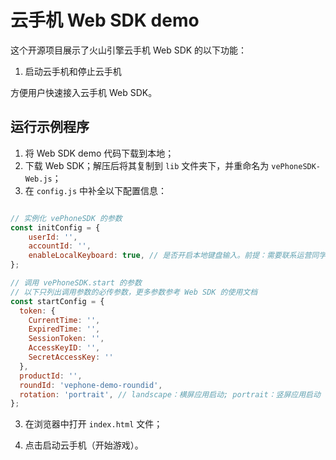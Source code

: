 ﻿# 云手机 Web SDK demo

这个开源项目展示了火山引擎云手机 Web SDK 的以下功能：

1. 启动云手机和停止云手机

方便用户快速接入云手机 Web SDK。

## 运行示例程序

1. 将 Web SDK demo 代码下载到本地；
2. 下载 Web SDK；解压后将其复制到 `lib` 文件夹下，并重命名为 `vePhoneSDK-Web.js`；
3. 在 `config.js` 中补全以下配置信息：

```js

// 实例化 vePhoneSDK 的参数
const initConfig = {
    userId: '',
    accountId: '',
    enableLocalKeyboard: true, // 是否开启本地键盘输入。前提：需要联系运营同学给云手机所在业务开启「拉起本地输入法配置」
};

// 调用 vePhoneSDK.start 的参数
// 以下只列出调用参数的必传参数，更多参数参考 Web SDK 的使用文档
const startConfig = {
  token: {
    CurrentTime: '',
    ExpiredTime: '',
    SessionToken: '',
    AccessKeyID: '',
    SecretAccessKey: ''
  },
  productId: '',
  roundId: 'vephone-demo-roundid',
  rotation: 'portrait', // landscape：横屏应用启动; portrait：竖屏应用启动
};

```

3. 在浏览器中打开 `index.html` 文件；
   
4. 点击启动云手机（开始游戏）。


